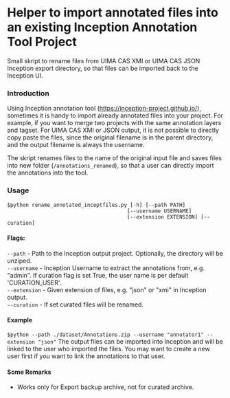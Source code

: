 # Helper to import annotated files into an existing Inception Annotation Tool Project 
Small skript to rename files from UIMA CAS XMI or UIMA CAS JSON Inception export directory, so that files can be imported back to the Inception UI.

### Introduction
Using Inception annotation tool (https://inception-project.github.io/), sometimes it is handy to import already annotated files into your project. 
For example, if you want to merge two projects with the same annotation layers and tagset. 
For UIMA CAS XMI or JSON output, it is not possible to directly copy paste the files, since the 
original filename is in the parent directory, and the output filename is always the username.

The skript renames files to the name of the original input file and saves files into new folder (`/annotations_renamed`), so that a user can directly import the annotations into the tool.

### Usage 
```
$python rename_annotated_inceptfiles.py [-h] [--path PATH]
                                       [--username USERNAME]
                                       [--extension EXTENSION] [--curation]
```

#### Flags: 
```--path``` - Path to the Inception output project. Optionally, the directory will be unziped.  
```--username``` - Inception Username to extract the annotations from, e.g. "admin".  If curation flag is set True, the user
                        name is per default 'CURATION_USER'.  
```--extension``` - Given extension of files, e.g. "json" or "xmi" in Inception output.    
`--curation` - If set curated files will be renamed. 

#### Example

```$python --path ./dataset/Annotations.zip --username "annotator1" --extension "json"```
The output files can be imported into Inception and will be linked to the user who imported the files. You may want to create a new user first if you want to link the annotations to that user. 

#### Some Remarks
- Works only for Export backup archive, not for curated archive. 